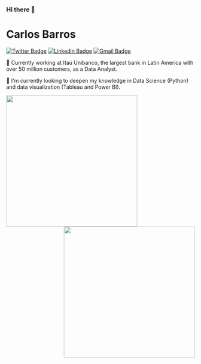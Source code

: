 ### Hi there 👋

# Carlos Barros

[![Twitter Badge](https://img.shields.io/badge/-@casbjunior-1DA1F2?style=flat-square&labelColor=1DA1F2&logo=twitter&logoColor=white&link=https://twitter.com/casbjunior)](https://twitter.com/casbjunior) 
[![Linkedin Badge](https://img.shields.io/badge/-Carlos%20Barros-2867B2?style=flat-square&logo=Linkedin&logoColor=white&link=https://www.linkedin.com/in/casbjr/)](https://www.linkedin.com/in/casbjr/) 
[![Gmail Badge](https://img.shields.io/badge/-casbjr1@gmail.com-c71610?style=flat-square&logo=Gmail&logoColor=white&link=mailto:casbjr1@gmail.com)](mailto:casbjr1@gmail.com)

🔭 Currently working at Itaú Unibanco, the largest bank in Latin America with over 50 million customers, as a Data Analyst. 

🌱 I'm currently looking to deepen my knowledge in Data Science (Python) and data visualization (Tableau and Power BI).


<img width="350px" align="left" src="https://github-readme-stats.vercel.app/api?username=casbjr&theme=" />

<img width="350px" align="right" src="https://github-readme-stats.vercel.app/api/top-langs/?username=casbjr&hide=html&layout=compact&theme=" />
